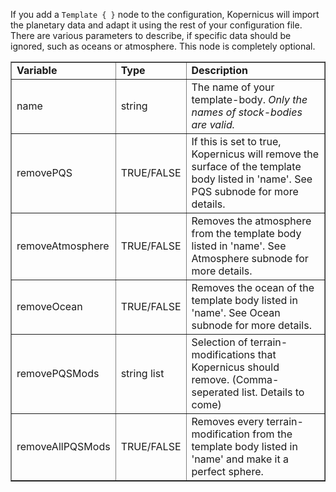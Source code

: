 <!--Subtitle: Filling in the gaps you leave-->
If you add a  `Template { }` node to the configuration, Kopernicus will import the planetary data and adapt it using the rest of your configuration file. There are various parameters to describe, if specific data should be ignored, such as oceans or atmosphere. This node is completely optional.

<table width= 500 border=1>
<tr><td><b>Variable</b></td><td><b>Type</b></td><td><b>Description</b></td></tr>
<tr><td>name</td><td>string</td><td>The name of your template-body. <i>Only the names of stock-bodies are valid.</i></td></tr>
<tr><td>removePQS</td><td>TRUE/FALSE</td><td>If this is set to true, Kopernicus will remove the surface of the template body listed in 'name'. See PQS subnode for more details.</td></tr>
<tr><td>removeAtmosphere</td><td>TRUE/FALSE</td><td>Removes the atmosphere from the template body listed in 'name'. See Atmosphere subnode for more details.</td></tr>
<tr><td>removeOcean</td><td>TRUE/FALSE</td><td>Removes the ocean of the template body listed in 'name'. See Ocean subnode for more details.</td></tr>
<tr><td>removePQSMods</td><td>string list</td><td>Selection of terrain-modifications that Kopernicus should remove. (Comma-seperated list. Details to come)</td></tr>
<tr><td>removeAllPQSMods</td><td>TRUE/FALSE</td><td>Removes every terrain-modification from the template body listed in 'name' and make it a perfect sphere.</td></tr>
</table>
